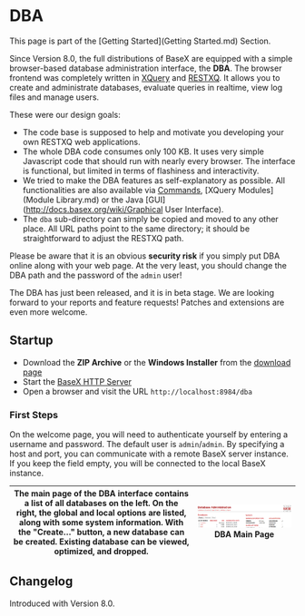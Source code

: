 
# DBA
 


 
This page is part of the [Getting Started](Getting Started.md) Section. 

 
Since Version 8.0, the full distributions of BaseX are equipped with a simple browser-based database administration interface, the **DBA**. The browser frontend was completely written in [XQuery](XQuery.md) and [RESTXQ](RESTXQ.md). It allows you to create and administrate databases, evaluate queries in realtime, view log files and manage users. 

 
These were our design goals: 

  * The code base is supposed to help and motivate you developing your own RESTXQ web applications. 
 * The whole DBA code consumes only 100 KB. It uses very simple Javascript code that should run with nearly every browser. The interface is functional, but limited in terms of flashiness and interactivity. 
 * We tried to make the DBA features as self-explanatory as possible. All functionalities are also available via [Commands](Commands.md), [XQuery Modules](Module Library.md) or the Java [GUI](http://docs.basex.org/wiki/Graphical User Interface). 
 * The `dba` sub-directory can simply be copied and moved to any other place. All URL paths point to the same directory; it should be straightforward to adjust the RESTXQ path. 
 
Please be aware that it is an obvious **security risk** if you simply put DBA online along with your web page. At the very least, you should change the DBA path and the password of the `admin` user! 

 
The DBA has just been released, and it is in beta stage. We are looking forward to your reports and feature requests! Patches and extensions are even more welcome. 

 
## Startup
 * Download the **ZIP Archive** or the **Windows Installer** from the [download page](http://basex.org/download)
 * Start the [BaseX HTTP Server](Startup.md#StartupBaseX_HTTP_Server)
 * Open a browser and visit the URL `http://localhost:8984/dba`

### First Steps

On the welcome page, you will need to authenticate yourself by entering a username and password. The default user is `admin`/`admin`. By specifying a host and port, you can communicate with a remote BaseX server instance. If you keep the field empty, you will be connected to the local BaseX instance. 


 The main page of the DBA interface contains a list of all databases on the left. On the right, the global and local options are listed, along with some system information. With the "Create…" button, a new database can be created. Existing database can be viewed, optimized, and dropped.  | ![Bla.png](img/Bla.png)DBA Main Page
------------------------------------------------------------------------------------------------------------------------------------------------------------------------------------------------------------------------------------------------------------------------------------------------ | ------------------------------------
 
## Changelog

Introduced with Version 8.0. 

